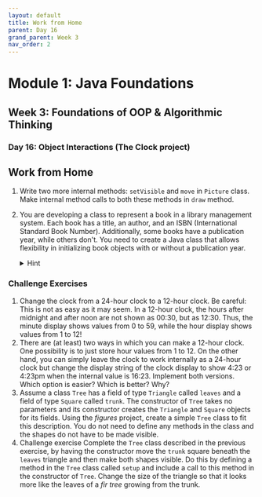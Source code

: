 ```yaml
---
layout: default
title: Work from Home
parent: Day 16
grand_parent: Week 3
nav_order: 2
---
```


# Module 1: Java Foundations
## Week 3: Foundations of OOP & Algorithmic Thinking
### Day 16: Object Interactions (The Clock project)

## Work from Home 
1. Write two more internal methods: `setVisible` and `move` in `Picture` class. Make internal method calls to both these methods in `draw` method.
2. You are developing a class to represent a book in a library management system. Each book has a title, an author, and an ISBN (International Standard Book Number). Additionally, some books have a publication year, while others don't. You need to create a Java class that allows flexibility in initializing book objects with or without a publication year.

   <details markdown="block">
     <summary> Hint </summary>
     Provide 2 constructors: one that takes publication year as input and initializes it; another that doesn't
   </details>

### Challenge Exercises
1. Change the clock from a 24-hour clock to a 12-hour clock. Be careful: This is not as easy as it may seem. In a 12-hour clock, the hours after midnight and after noon are not shown as 00:30, but as 12:30. Thus, the minute display shows values from 0 to 59, while the hour display shows values from 1 to 12!
2. There are (at least) two ways in which you can make a 12-hour clock. One possibility is to just store hour values from 1 to 12. On the other hand, you can simply leave the clock to work internally as a 24-hour clock but change the display string of the clock display to show 4:23 or 4:23pm when the internal value is 16:23. Implement both versions. Which option is easier? Which is better? Why?
3. Assume a class `Tree` has a field of type `Triangle` called
`leaves` and a field of type `Square` called `trunk`. The constructor of `Tree` takes no parameters and its constructor creates the `Triangle` and `Square` objects for its fields. Using the *figures* project, create a simple `Tree` class to fit this description. You do not need to define any methods in the class and the shapes do not have to be made visible.
4. Challenge exercise Complete the `Tree` class described in the previous exercise, by having the constructor move the `trunk` square beneath the `leaves` triangle and then make both shapes visible. Do this by defining a method in the `Tree` class called `setup` and include a call to this method in the constructor of `Tree`. Change the size of the triangle so that it looks more like the leaves of a *fir tree* growing from the trunk.